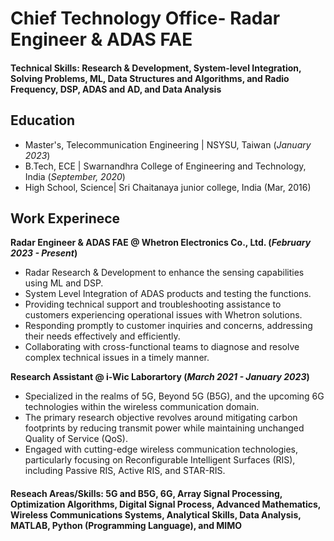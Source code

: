 # Chief Technology Office- Radar Engineer & ADAS FAE
#### Technical Skills: Research & Development, System-level Integration, Solving Problems, ML, Data Structures and Algorithms, and Radio Frequency, DSP, ADAS and AD, and Data Analysis

## Education
- Master's, Telecommunication Engineering | NSYSU, Taiwan (_January 2023_)
- B.Tech,  ECE | Swarnandhra College of Engineering and Technology, India (_September, 2020_)
- High School, Science| Sri Chaitanaya junior college, India (Mar, 2016)

## Work Experinece
**Radar Engineer & ADAS FAE @ Whetron Electronics Co., Ltd. (_February 2023 - Present_)**
-  Radar Research & Development to enhance the sensing capabilities using ML and DSP.
-  System Level Integration of ADAS products and testing the functions.
-  Providing technical support and troubleshooting assistance to customers experiencing operational issues with Whetron solutions.
-  Responding promptly to customer inquiries and concerns, addressing their needs effectively and efficiently.
-  Collaborating with cross-functional teams to diagnose and resolve complex technical issues in a timely manner.

**Research Assistant @ i-Wic Laborartory (_March 2021 - January 2023_)**
- Specialized in the realms of 5G, Beyond 5G (B5G), and the upcoming 6G technologies within the wireless communication domain.
- The primary research objective revolves around mitigating carbon footprints by reducing transmit power while maintaining unchanged Quality of Service (QoS).
- Engaged with cutting-edge wireless communication technologies, particularly focusing on Reconfigurable Intelligent Surfaces (RIS), including Passive RIS, Active RIS, and STAR-RIS.
#### Reseach Areas/Skills: 5G and B5G, 6G, Array Signal Processing, Optimization Algorithms, Digital Signal Process, Advanced Mathematics, Wireless Communications Systems, Analytical Skills, Data Analysis, MATLAB, Python (Programming Language), and MIMO
